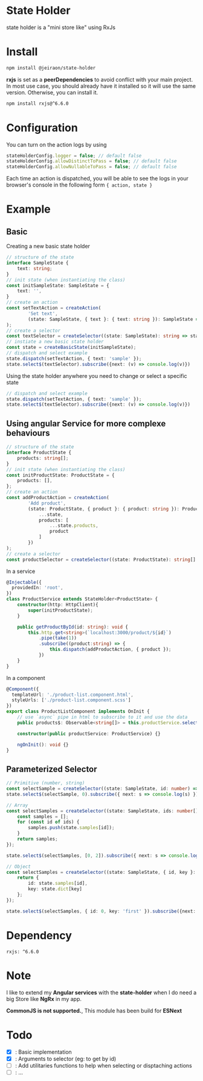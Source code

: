 # State Holder
state holder is a "mini store like" using RxJs

# Install

```sh
npm install @jeiraon/state-holder
```

**rxjs** is set as a **peerDependencies** to avoid conflict with your main project. In most use case, you should already have it installed so it will use the same version. Otherwise, you can install it.

```sh
npm install rxjs@^6.6.0
```
# Configuration

You can turn on the action logs by using
```ts
stateHolderConfig.logger = false; // default false
stateHolderConfig.allowDistinctToPass = false; // default false
stateHolderConfig.allowNullableToPass = false; // default false
```
Each time an action is dispatched, you will be able to see the logs in your browser's console in the following form `{ action, state }`

# Example

## Basic

Creating a new basic state holder
```ts
// structure of the state
interface SampleState {
    text: string;
}
// init state (when instantiating the class)
const initSampleState: SampleState = {
    text: '',
}
// create an action
const setTextAction = createAction(
        'Set text',
        (state: SampleState, { text }: { text: string }): SampleState => ({ ...state, text })
);
// create a selector
const textSelector = createSelector((state: SampleState): string => state.text);
// instiate a new basic state holder
const state = createBasicState(initSampleState);
// dispatch and select example
state.dispatch(setTextAction, { text: 'sample' });
state.select$(textSelector).subscribe({next: (v) => console.log(v)})
```
Using the state holder anywhere you need to change or select a specific state
```ts
// dispatch and select example
state.dispatch(setTextAction, { text: 'sample' });
state.select$(textSelector).subscribe({next: (v) => console.log(v)})
```

## Using angular Service for more complexe behaviours

```ts
// structure of the state
interface ProductState {
    products: string[];
}
// init state (when instantiating the class)
const initProductState: ProductState = {
    products: [],
};
// create an action
const addProductAction = createAction(
        'Add product',
        (state: ProductState, { product }: { product: string }): ProductState => ({
            ...state,
            products: [
                ...state.products,
                product
            ]
        })
);
// create a selector
const productSelector = createSelector((state: ProductState): string[] => state.products);
```

In a service
```ts
@Injectable({
  providedIn: 'root',
})
class ProductService extends StateHolder<ProductState> {
    constructor(http: HttpClient){
        super(initProductState);
    }

    public getProductById(id: string): void {
        this.http.get<string>(`localhost:3000/product/${id}`)
            .pipe(take(1))
            .subscribe((product:string) => {
                this.dispatch(addProductAction, { product });
            })
    }
}
```

In a component
```ts
@Component({
  templateUrl: './product-list.component.html',
  styleUrls: ['./product-list.component.scss']
})
export class ProductListComponent implements OnInit {
    // use `async` pipe in html to subscribe to it and use the data
    public products$: Observable<string[]> = this.productService.select$(productSelector);

    constructor(public productService: ProductService) {}

    ngOnInit(): void {}
}
```

## Parameterized Selector

```ts
// Primitive (number, string)
const selectSample = createSelector((state: SampleState, id: number) => state.samples[id]);
state.select$(selectSample, 0).subscribe({ next: s => console.log(s) });

// Array
const selectSamples = createSelector((state: SampleState, ids: number[]) => {
    const samples = [];
    for (const id of ids) {
        samples.push(state.samples[id]);
    }
    return samples;
});

state.select$(selectSamples, [0, 2]).subscribe({ next: s => console.log(s)});

// Object
const selectSamples = createSelector((state: SampleState, { id, key }: { id: number, key: string }) => {
    return {
        id: state.samples[id],
        key: state.dict[key]
    };
});

state.select$(selectSamples, { id: 0, key: 'first' }).subscribe({next: s => console.log(s)});
```

# Dependency

`rxjs: ^6.6.0`

# Note
I like to extend my **Angular services** with the **state-holder** when I do need a big Store like **NgRx** in my app.

**CommonJS is not supported.**, This module has been build for **ESNext**

# Todo
- [x] : Basic implementation
- [x] : Arguments to selector (eg: to get by id)
- [ ] : Add utilitaries functions to help when selecting or disptaching actions
- [ ] : ...
